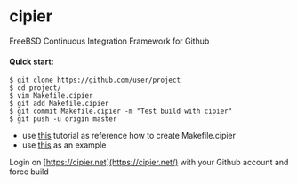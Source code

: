 # cipier
FreeBSD Continuous Integration Framework for Github

#### Quick start:
```
$ git clone https://github.com/user/project
$ cd project/
$ vim Makefile.cipier
$ git add Makefile.cipier
$ git commit Makefile.cipier -m "Test build with cipier"
$ git push -u origin master
```
- use [this](https://www.freebsd.org/doc/en_US.ISO8859-1/books/porters-handbook/) tutorial as reference how to create Makefile.cipier
- use [this](https://github.com/koue/slowcgi/blob/master/Makefile.cipier) as an example

Login on [https://cipier.net](https://cipier.net/) with your Github account and force build
